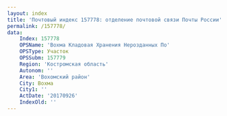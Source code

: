 ```yaml
---
layout: index
title: 'Почтовый индекс 157778: отделение почтовой связи Почты России'
permalink: /157778/
data:
    Index: 157778
    OPSName: 'Вохма Кладовая Хранения Нерозданных По'
    OPSType: Участок
    OPSSubm: 157779
    Region: 'Костромская область'
    Autonom: ''
    Area: 'Вохомский район'
    City: Вохма
    City1: ''
    ActDate: '20170926'
    IndexOld: ''
---
```

